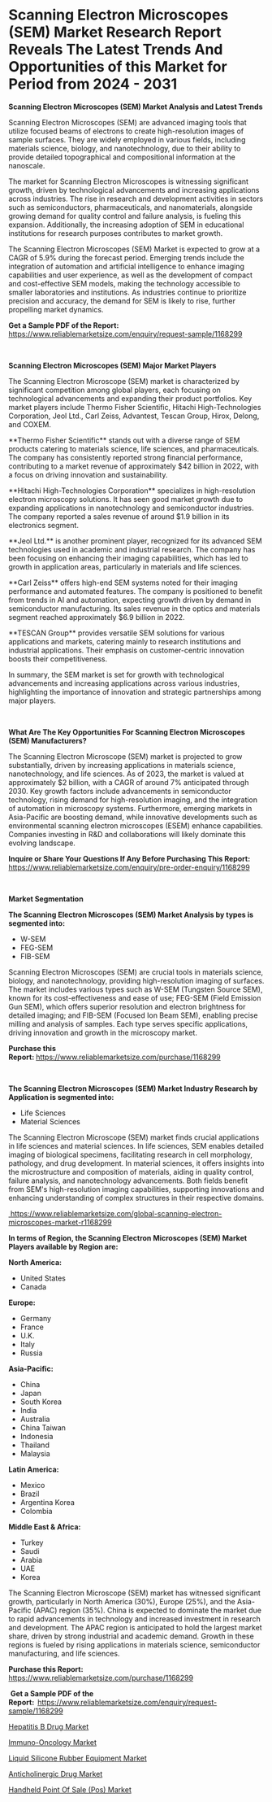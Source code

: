 <p><h1>Scanning Electron Microscopes (SEM) Market Research Report Reveals The Latest Trends And Opportunities of this Market for Period from 2024 - 2031</h1></p><p><strong>Scanning Electron Microscopes (SEM) Market Analysis and Latest Trends</strong></p>
<p><p>Scanning Electron Microscopes (SEM) are advanced imaging tools that utilize focused beams of electrons to create high-resolution images of sample surfaces. They are widely employed in various fields, including materials science, biology, and nanotechnology, due to their ability to provide detailed topographical and compositional information at the nanoscale.</p><p>The market for Scanning Electron Microscopes is witnessing significant growth, driven by technological advancements and increasing applications across industries. The rise in research and development activities in sectors such as semiconductors, pharmaceuticals, and nanomaterials, alongside growing demand for quality control and failure analysis, is fueling this expansion. Additionally, the increasing adoption of SEM in educational institutions for research purposes contributes to market growth.</p><p>The Scanning Electron Microscopes (SEM) Market is expected to grow at a CAGR of 5.9% during the forecast period. Emerging trends include the integration of automation and artificial intelligence to enhance imaging capabilities and user experience, as well as the development of compact and cost-effective SEM models, making the technology accessible to smaller laboratories and institutions. As industries continue to prioritize precision and accuracy, the demand for SEM is likely to rise, further propelling market dynamics.</p></p>
<p><strong>Get a Sample PDF of the Report:&nbsp;</strong> <a href="https://www.reliablemarketsize.com/enquiry/request-sample/1168299?utm_campaign=1550&utm_medium=2&utm_source=Github&utm_content=ia&utm_term=30102024&utm_id=scanning-electron-microscopes-sem">https://www.reliablemarketsize.com/enquiry/request-sample/1168299</a></p>
<p>&nbsp;</p>
<p><strong>Scanning Electron Microscopes (SEM) Major Market Players</strong></p>
<p><p>The Scanning Electron Microscope (SEM) market is characterized by significant competition among global players, each focusing on technological advancements and expanding their product portfolios. Key market players include Thermo Fisher Scientific, Hitachi High-Technologies Corporation, Jeol Ltd., Carl Zeiss, Advantest, Tescan Group, Hirox, Delong, and COXEM.</p><p>**Thermo Fisher Scientific** stands out with a diverse range of SEM products catering to materials science, life sciences, and pharmaceuticals. The company has consistently reported strong financial performance, contributing to a market revenue of approximately $42 billion in 2022, with a focus on driving innovation and sustainability.</p><p>**Hitachi High-Technologies Corporation** specializes in high-resolution electron microscopy solutions. It has seen good market growth due to expanding applications in nanotechnology and semiconductor industries. The company reported a sales revenue of around $1.9 billion in its electronics segment.</p><p>**Jeol Ltd.** is another prominent player, recognized for its advanced SEM technologies used in academic and industrial research. The company has been focusing on enhancing their imaging capabilities, which has led to growth in application areas, particularly in materials and life sciences.</p><p>**Carl Zeiss** offers high-end SEM systems noted for their imaging performance and automated features. The company is positioned to benefit from trends in AI and automation, expecting growth driven by demand in semiconductor manufacturing. Its sales revenue in the optics and materials segment reached approximately $6.9 billion in 2022.</p><p>**TESCAN Group** provides versatile SEM solutions for various applications and markets, catering mainly to research institutions and industrial applications. Their emphasis on customer-centric innovation boosts their competitiveness.</p><p>In summary, the SEM market is set for growth with technological advancements and increasing applications across various industries, highlighting the importance of innovation and strategic partnerships among major players.</p></p>
<p>&nbsp;</p>
<p><strong>What Are The Key Opportunities For Scanning Electron Microscopes (SEM) Manufacturers?</strong></p>
<p><p>The Scanning Electron Microscope (SEM) market is projected to grow substantially, driven by increasing applications in materials science, nanotechnology, and life sciences. As of 2023, the market is valued at approximately $2 billion, with a CAGR of around 7% anticipated through 2030. Key growth factors include advancements in semiconductor technology, rising demand for high-resolution imaging, and the integration of automation in microscopy systems. Furthermore, emerging markets in Asia-Pacific are boosting demand, while innovative developments such as environmental scanning electron microscopes (ESEM) enhance capabilities. Companies investing in R&D and collaborations will likely dominate this evolving landscape.</p></p>
<p><strong>Inquire or Share Your Questions If Any Before Purchasing This Report:</strong> <a href="https://www.reliablemarketsize.com/enquiry/pre-order-enquiry/1168299?utm_campaign=1550&utm_medium=2&utm_source=Github&utm_content=ia&utm_term=30102024&utm_id=scanning-electron-microscopes-sem">https://www.reliablemarketsize.com/enquiry/pre-order-enquiry/1168299</a></p>
<p>&nbsp;</p>
<p><strong>Market Segmentation</strong></p>
<p><strong>The Scanning Electron Microscopes (SEM) Market Analysis by types is segmented into:</strong></p>
<p><ul><li>W-SEM</li><li>FEG-SEM</li><li>FIB-SEM</li></ul></p>
<p><p>Scanning Electron Microscopes (SEM) are crucial tools in materials science, biology, and nanotechnology, providing high-resolution imaging of surfaces. The market includes various types such as W-SEM (Tungsten Source SEM), known for its cost-effectiveness and ease of use; FEG-SEM (Field Emission Gun SEM), which offers superior resolution and electron brightness for detailed imaging; and FIB-SEM (Focused Ion Beam SEM), enabling precise milling and analysis of samples. Each type serves specific applications, driving innovation and growth in the microscopy market.</p></p>
<p><strong>Purchase this Report:&nbsp;</strong><a href="https://www.reliablemarketsize.com/purchase/1168299?utm_campaign=1550&utm_medium=2&utm_source=Github&utm_content=ia&utm_term=30102024&utm_id=scanning-electron-microscopes-sem">https://www.reliablemarketsize.com/purchase/1168299</a></p>
<p>&nbsp;</p>
<p><strong>The Scanning Electron Microscopes (SEM) Market Industry Research by Application is segmented into:</strong></p>
<p><ul><li>Life Sciences</li><li>Material Sciences</li></ul></p>
<p><p>The Scanning Electron Microscope (SEM) market finds crucial applications in life sciences and material sciences. In life sciences, SEM enables detailed imaging of biological specimens, facilitating research in cell morphology, pathology, and drug development. In material sciences, it offers insights into the microstructure and composition of materials, aiding in quality control, failure analysis, and nanotechnology advancements. Both fields benefit from SEM's high-resolution imaging capabilities, supporting innovations and enhancing understanding of complex structures in their respective domains.</p></p>
<p><a href="https://www.reliablemarketsize.com/global-scanning-electron-microscopes-market-r1168299?utm_campaign=1550&utm_medium=2&utm_source=Github&utm_content=ia&utm_term=30102024&utm_id=scanning-electron-microscopes-sem">&nbsp;https://www.reliablemarketsize.com/global-scanning-electron-microscopes-market-r1168299</a></p>
<p><strong>In terms of Region, the Scanning Electron Microscopes (SEM) Market Players available by Region are:</strong></p>
<p>
    <p> <strong> North America: </strong>
        <ul>
            <li>United States</li>
            <li>Canada</li>
        </ul>
        </p> 
    <p> <strong> Europe: </strong>
        <ul>
            <li>Germany</li>
            <li>France</li>
            <li>U.K.</li>
            <li>Italy</li>
            <li>Russia</li>
        </ul>
        </p> 
    <p> <strong> Asia-Pacific: </strong>
        <ul>
            <li>China</li>
            <li>Japan</li>
            <li>South Korea</li>
            <li>India</li>
            <li>Australia</li>
            <li>China Taiwan</li>
            <li>Indonesia</li>
            <li>Thailand</li>
            <li>Malaysia</li>
        </ul>
        </p> 
    <p> <strong> Latin America: </strong>
        <ul>
            <li>Mexico</li>
            <li>Brazil</li>
            <li>Argentina Korea</li>
            <li>Colombia</li>
        </ul>
        </p> 
    <p> <strong> Middle East & Africa: </strong>
        <ul>
            <li>Turkey</li>
            <li>Saudi</li>
            <li>Arabia</li>
            <li>UAE</li>
            <li>Korea</li>
        </ul>
    </p>
    </p>
<p><p>The Scanning Electron Microscope (SEM) market has witnessed significant growth, particularly in North America (30%), Europe (25%), and the Asia-Pacific (APAC) region (35%). China is expected to dominate the market due to rapid advancements in technology and increased investment in research and development. The APAC region is anticipated to hold the largest market share, driven by strong industrial and academic demand. Growth in these regions is fueled by rising applications in materials science, semiconductor manufacturing, and life sciences.</p></p>
<p><strong>Purchase this Report: </strong><a href="https://www.reliablemarketsize.com/purchase/1168299?utm_campaign=1550&utm_medium=2&utm_source=Github&utm_content=ia&utm_term=30102024&utm_id=scanning-electron-microscopes-sem">https://www.reliablemarketsize.com/purchase/1168299</a></p>
<p>&nbsp;<strong>Get a Sample PDF of the Report:&nbsp;&nbsp;</strong><a href="https://www.reliablemarketsize.com/enquiry/request-sample/1168299?utm_campaign=1550&utm_medium=2&utm_source=Github&utm_content=ia&utm_term=30102024&utm_id=scanning-electron-microscopes-sem">https://www.reliablemarketsize.com/enquiry/request-sample/1168299</a></p>
<p><strong></strong></p>
<p><p><a href="https://www.linkedin.com/pulse/hepatitis-b-drug-market-size-segmentation-trends-growth-g5urf?utm_campaign=1550&utm_medium=2&utm_source=Github&utm_content=ia&utm_term=30102024&utm_id=scanning-electron-microscopes-sem">Hepatitis B Drug Market</a></p><p><a href="https://github.com/ChiragRp1/Market-Research-Report-List-6/blob/main/immuno-oncology-market.md?utm_campaign=1550&utm_medium=2&utm_source=Github&utm_content=ia&utm_term=30102024&utm_id=scanning-electron-microscopes-sem">Immuno-Oncology Market</a></p><p><a href="https://issuu.com/reportprime-2/docs/liquid-silicone-rubber-equipment-ma_c47dc04dcc0bec?utm_campaign=1550&utm_medium=2&utm_source=Github&utm_content=ia&utm_term=30102024&utm_id=scanning-electron-microscopes-sem">Liquid Silicone Rubber Equipment Market</a></p><p><a href="https://www.linkedin.com/pulse/unlocking-growth-potential-strategic-analysis-anticholinergic-1kiuf?utm_campaign=1550&utm_medium=2&utm_source=Github&utm_content=ia&utm_term=30102024&utm_id=scanning-electron-microscopes-sem">Anticholinergic Drug Market</a></p><p><a href="https://issuu.com/reportprime-2/docs/handheld-point-of-sale-pos-market-s_fb943a9dd204ae?utm_campaign=1550&utm_medium=2&utm_source=Github&utm_content=ia&utm_term=30102024&utm_id=scanning-electron-microscopes-sem">Handheld Point Of Sale (Pos) Market</a></p></p>